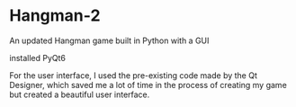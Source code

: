 # Hangman-2

An updated Hangman game built in Python with a GUI


installed PyQt6

For the user interface, I used the pre-existing code made by the Qt Designer, which saved me a lot of time in the process of creating my game but created a beautiful user interface.

